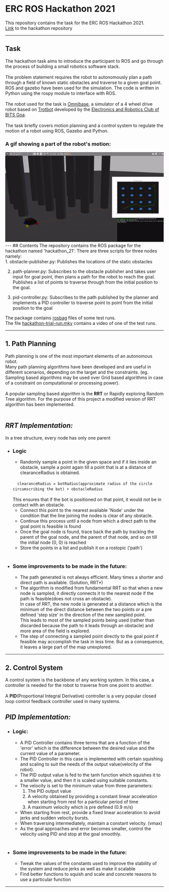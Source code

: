 # ERC ROS Hackathon 2021

This repository contains the task for the ERC ROS Hackathon 2021.<br>
[Link](https://github.com/ERC-BPGC/ROS-Hackathon-2021) to the hackathon repository

---

## Task

The hackathon task aims to introduce the participant to ROS and go through the process of building a small robotics software stack.<br><br>
The problem statement requires the robot to autonomously plan a path through a field of known static obstacles and traverse to a given goal point.<br> 
ROS and gazebo have been used for the simulation. The code is written in Python using the rospy module to interface with ROS.<br><br>
The robot used for the task is [Omnibase](https://github.com/ERC-BPGC/omnibase), a simulator of a 4 wheel drive robot based on [Trotbot](https://github.com/ERC-BPGC/Trotbot) developed by the [Electronics and Robotics Club of BITS Goa](https://github.com/ERC-BPGC).<br><br>
The task briefly covers motion planning and a control system to regulate the motion of a robot using ROS, Gazebo and Python.

### A gif showing a part of the robot's motion:
<img src=./images/hackathon.gif>
---
## Contents
The repository contains the ROS package for the hackathon named 'hackathon_21'.
There are three scripts for three nodes namely:
 <br>
1. obstacle-publisher.py: Publishes the locations of the static obstacles

2. path-planner.py: Subscribes to the obstacle publisher and takes user input for goal point, then plans a path for the robot to reach the goal. Publishes a list of points to traverse through from the initial position to the goal.

3. pid-controller.py: Subscribes to the path published by the planner and implements a PID controller to traverse point to point from the initial position to the goal 

The package contains [rosbag](./hackathon_21/rosbag) files of some test runs.\
The file [hackathon-trial-run.mkv](./hackathon-trial-run.mkv) contains a video of one of the test runs.

---

## 1. Path Planning

Path planning is one of the most important elements of an autonomous robot.<br>
Many path planning algorithms have been developed and are useful in different scenarios, depending on the target and the constraints. (eg. Sampling based algorithms may be used over Grid based algorithms in case of a constraint on computational or processing power).<br><br>
A popular sampling based algorithm is the **RRT** or Rapidly exploring Random Tree algorithm.
For the purpose of this project a modified version of RRT algorithm has been implemented.<br><br>

## _RRT Implementation:_
In a tree structure, every node has only one parent<br>
- ### Logic

    - Randomly sample a point in the given space and if it lies inside an obstacle, sample a point again till a point that is at a distance of clearanceRadius is obtained.<br>
    <code>
    clearanceRadius = botRadius(approximate radius of the circle circumscribing the bot) + obstacleRadius
    </code>
    <br>
    This ensures that if the bot is positioned on that point, it would not be in contact with an obstacle.


    - Connect this point to the nearest available 'Node' under the condition that the line joining the nodes is clear of any obstacle.
    - Continue this process until a node from which a direct path to the goal point is feasible is found
    - Once the goal node is found, trace back the path by tracking the parent of the goal node, and the parent of that node, and so on till the initial node (0, 0) is reached
    - Store the points in a list and publish it on a rostopic ('path')
<br><br>
- ### Some improvements to be made in the future:
    - The path generated is not always efficient. Many times a shorter and direct path is available. (Solution, RRT*)
    - The algorithm is modified from fundamental RRT so that when a new node is sampled, it directly connects it to the nearest node if the path is feasible(does not cross an obstacle). <br>In case of RRT, the new node is generated at a distance which is the minimum of the direct distance between the two points or a pre defined 'step size' in the direction of the new sampled point. <br> This leads to most of the sampled points being used (rather than discarded because the path to it leads through an obstacle) and more area of the field is explored.
    - The step of connecting a sampled point directly to the goal point if feasible may accomplish the task in less time. But as a consequence, it leaves a large part of the map unexplored.
 
___

## 2. Control System
A control system is the backbone of any working system.
In this case, a controller is needed for the robot to traverse from one point to another.<br><br>
A **PID**(Proportional Integral Derivative) controller is a very popular closed loop control feedback controller used in many systems.

## _PID Implementation:_

- ### Logic:
    - A PID Controller contains three terms that are a function of the 'error' which is the difference between the desired value and the current value of a parameter.
    - The PID Controller in this case is implemented with certain squishing and scaling to suit the needs of the output value(velocity of the robot).
    - The PID output value is fed to the tanh function which squishes it to a smaller value, and then it is scaled using suitable constants.
    - The velocity is set to the minimum value from three parameters:
        1. The PID output value
        2. A velocity obtained by providing a constant linear acceleration when starting from rest for a particular period of time
        3. A maximum velocity which is pre defined (0.9 m/s)
    - When starting from rest, provide a fixed linear acceleration to avoid jerks and sudden velocity bursts.
    - When traversing intermediately, maintain a constant velocity. (vmax)
    - As the goal approaches and error becomes smaller, control the velocity using PID and stop at the goal smoothly.
<br><br>
- ### Some improvements to be made in the future:
    - Tweak the values of the constants used to improve the stability of the system and reduce jerks as well as make it scalable
    - Find better functions to squish and scale and concrete reasons to use a particular function

___
